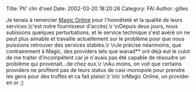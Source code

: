Title: Pti' clin d'oeil
Date: 2002-03-20 18:20:26
Category: FAI
Author: gilles

Je tenais à remercier [Magic Online](http://www.magic.fr) pour l'honnêteté et la qualité de leurs services (c'est notre fournisseur d'accès).\r
\nDepuis deux jours, nous subissons quelques perturbations, et le service technique s'est avéré on ne peut plus aimable et travaille actuellement sur le problème pour que nous puissions retrouver des services stables.\r
\nJe précise néanmoins, que contrairement à Magic, des providers tels que wanad** ont déjà eut le culot de me traiter d'incompétent car je n'avais pas été capable de résoudre un problème qui provenait...de chez eux.\r
\nAu moins, on voit que certains providers ne profitent pas de leurs status de casi-monopole pour prendre les gens pour des truffes et ca fait plaisir.\r
\n\r
\nMagic Online, un provider en or  ;)